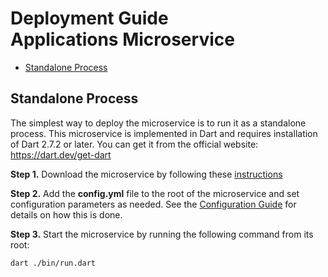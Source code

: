 # Deployment Guide <br> Applications Microservice

* [Standalone Process](#process)

## <a name="process"></a> Standalone Process

The simplest way to deploy the microservice is to run it as a standalone process. 
This microservice is implemented in Dart and requires installation of Dart 2.7.2 or later. 
You can get it from the official website: https://dart.dev/get-dart

**Step 1.** Download the microservice by following these [instructions](Downloads.md)

**Step 2.** Add the **config.yml** file to the root of the microservice and set configuration parameters as needed. 
See the [Configuration Guide](Configuration.md) for details on how this is done.

**Step 3.** Start the microservice by running the following command from its root:

```bash
dart ./bin/run.dart
```